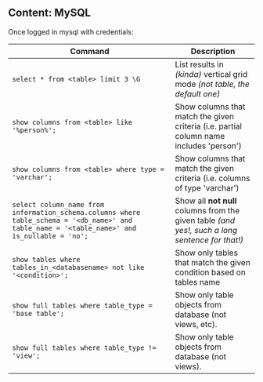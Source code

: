 ## Content: MySQL
Once logged in mysql with credentials:

Command | Description
--- | --- 
`select * from <table> limit 3 \G` | List results in *(kinda)* vertical grid mode *(not table, the default one)*
`show columns from <table> like '%person%';` | Show columns that match the given criteria (i.e. partial column name includes 'person')
`show columns from <table> where type = 'varchar';` | Show columns that match the given criteria (i.e. columns of type 'varchar')
`select column_name from information_schema.columns where table_schema = '<db_name>' and table_name = '<table_name>' and is_nullable = 'no';` | Show all **not null** columns from the given table _(and yes!, such a long sentence for that!)_
`show tables where tables_in_<databasename> not like '<condition>';` | Show only tables that match the given condition based on tables name
`show full tables where table_type = 'base table';` | Show only table objects from database (not views, etc).
`show full tables where table_type != 'view';` | Show only table objects from database (not views).
